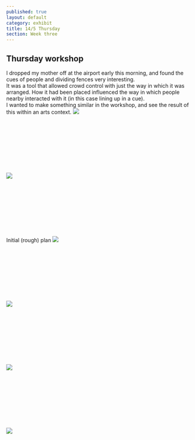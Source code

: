 ```yaml
---
published: true
layout: default
category: exhibit
title: 14/5 Thursday
section: Week three
---
```


## Thursday workshop

I dropped my mother off at the airport early this morning, and found the cues of people and dividing fences very interesting.
<br>
It was a tool that allowed crowd control with just the way in which it was arranged. How it had been placed influenced the way in which people nearby interacted with it (in this case lining up in a cue).
<br>
I wanted to make something similar in the workshop, and see the result of this within an arts context.
<img src="https://i.imgur.com/FRdv7EMl.jpg">
<br><br>
<br><br>
<br><br>
<br><br>
<br><br>
<img src="https://i.imgur.com/igWrABQl.jpg">
<br><br>
<br><br>
<br><br>
<br><br>
<br><br>
Initial (rough) plan
<img src="https://i.imgur.com/7fsYNiml.jpg">
<br><br>
<br><br>
<br><br>
<br><br>
<br><br>
<img src="https://i.imgur.com/ysy7bX9l.jpg">
<br><br>
<br><br>
<br><br>
<br><br>
<br><br>
<img src="https://i.imgur.com/5LPUQxIl.jpg">
<br><br>
<br><br>
<br><br>
<br><br>
<br><br>
<img src="https://i.imgur.com/TguvaxJl.jpg">
<br><br>
<br><br>
<br><br>
<br><br>
<br><br>
